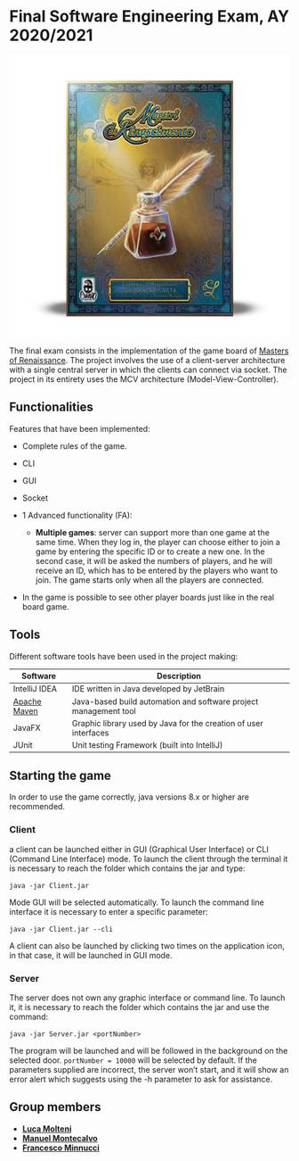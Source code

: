 # Final Software Engineering Exam, AY 2020/2021
![alt text](src/main/resources/images/Masters-of-Renaissance.png)


The final exam consists in the implementation of the game board of [Masters of Renaissance](http://www.craniocreations.it/prodotto/masters-of-renaissance/). 
The project involves the use of a client-server architecture with a single central server in 
which the clients can connect via socket. The project in its entirety uses the MCV architecture 
(Model-View-Controller).

## Functionalities
Features that have been implemented:
- Complete rules of the game.
- CLI
- GUI
- Socket
- 1 Advanced functionality (FA):
  - **Multiple games**: server can support more than one game at the same time.
    When they log in, the player can choose either to join a game by entering 
    the specific ID or to create a new one. In the second case, it will be asked 
    the numbers of players, and he will receive an ID, which has to be entered by 
    the players who want to join. The game starts only when all the players are connected. 

- In the game is possible to see other player boards just like in the real board game.

## Tools
Different software tools have been used in the project making:

|Software|Description|
|-------------|-----|
|IntelliJ IDEA| IDE written in Java developed by JetBrain|
|[Apache Maven](https://maven.apache.org)|Java-based build automation and software project management tool|
|JavaFX|Graphic library used by Java for the creation of user interfaces|
|JUnit|Unit testing Framework (built into IntelliJ)|


## Starting the game
In order to use the game correctly, java versions 8.x or higher are recommended.

### Client
a client can be launched either in GUI (Graphical User Interface) or CLI 
(Command Line Interface) mode. To launch the client through the terminal 
it is necessary to reach the folder which contains the jar and type:
``` 
java -jar Client.jar
```
Mode GUI will be selected automatically. To launch the command line 
interface it is necessary to enter a specific parameter:
```
java -jar Client.jar --cli
```
A client can also be launched by clicking two times on 
the application icon, in that case, it will be launched in GUI mode.
### Server
The server does not own any graphic interface or command line. 
To launch it, it is necessary to reach the folder which contains the jar and use the command:
```
java -jar Server.jar <portNumber>
```
The program will be launched and will be followed in the background on the selected door.
``portNumber = 10000`` will be selected by default. If the parameters supplied are incorrect,
the server won’t start, and it will show an error alert which suggests using the -h parameter to ask for assistance.

## Group members
- **[Luca Molteni](https://github.com/molteniluca)**
- **[Manuel Montecalvo](https://github.com/ManuelMontecalvo)**
- **[Francesco Minnucci](https://github.com/FrancescoMinnucci)**
